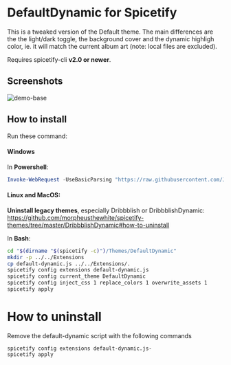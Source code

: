 # DefaultDynamic for Spicetify
This is a tweaked version of the Default theme.
The main differences are the the light/dark toggle, the background cover and the dynamic highligh color, ie. it will match the current album art (note: local files are excluded).

Requires spicetify-cli **v2.0 or newer**.

## Screenshots
![demo-base](./Dark.gif)

## How to install
Run these command:

#### Windows
In **Powershell**:
```powershell
Invoke-WebRequest -UseBasicParsing "https://raw.githubusercontent.com/JulienMaille/spicetify-dynamic-theme/master/install.ps1" | Invoke-Expression
```

#### Linux and MacOS:
**Uninstall legacy themes**, especially Dribbblish or DribbblishDynamic: https://github.com/morpheusthewhite/spicetify-themes/tree/master/DribbblishDynamic#how-to-uninstall

In **Bash**:
```bash
cd "$(dirname "$(spicetify -c)")/Themes/DefaultDynamic"
mkdir -p ../../Extensions
cp default-dynamic.js ../../Extensions/.
spicetify config extensions default-dynamic.js
spicetify config current_theme DefaultDynamic
spicetify config inject_css 1 replace_colors 1 overwrite_assets 1
spicetify apply
```

# How to uninstall 
Remove the default-dynamic script with the following commands 

```
spicetify config extensions default-dynamic.js-
spicetify apply
```